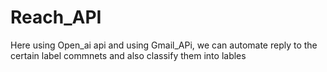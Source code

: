 # Reach_API

Here using Open_ai api and using Gmail_APi, we can automate reply to the certain label commnets and also classify them into lables
